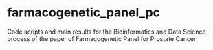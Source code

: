 # farmacogenetic_panel_pc
Code scripts and main results for the Bioinformatics and Data Science process of the paper of Farmacogenetic Panel for Prostate Cancer
